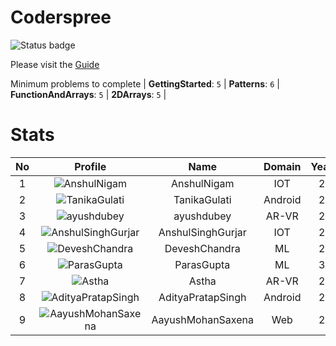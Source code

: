 
Coderspree
==========


![Status badge](https://github.com/InnogeeksOrganization/coderspree/actions/workflows/checkSubmission.yml/badge.svg)  


Please visit the [Guide](./Guide/README.md)  


Minimum problems to complete | **GettingStarted**: `5` | **Patterns**: `6` | **FunctionAndArrays**: `5` | **2DArrays**: 
`5` |   

# Stats
  

|No|Profile|Name|Domain|Year|Solved|
| :---: | :---: | :---: | :---: | :---: | :---: |
|1|![AnshulNigam](https://avatars.githubusercontent.com/u/74321084?v=4&s=100)|AnshulNigam|IOT|2|59|
|2|![TanikaGulati](https://avatars.githubusercontent.com/u/84376218?v=4&s=100)|TanikaGulati|Android|2|51|
|3|![ayushdubey](https://avatars.githubusercontent.com/u/33064931?v=4&s=100)|ayushdubey|AR-VR|2|49|
|4|![AnshulSinghGurjar](https://avatars.githubusercontent.com/u/90499262?v=4&s=100)|AnshulSinghGurjar|IOT|2|47|
|5|![DeveshChandra](https://avatars.githubusercontent.com/u/82612473?v=4&s=100)|DeveshChandra|ML|2|39|
|6|![ParasGupta](https://avatars.githubusercontent.com/u/84376218?v=4&s=100)|ParasGupta|ML|3|31|
|7|![Astha](https://avatars.githubusercontent.com/u/78898085?v=4&s=100)|Astha|AR-VR|2|29|
|8|![AdityaPratapSingh](https://avatars.githubusercontent.com/u/84376218?v=4&s=100)|AdityaPratapSingh|Android|2|29|
|9|![AayushMohanSaxena](https://avatars.githubusercontent.com/u/84376218?v=4&s=100)|AayushMohanSaxena|Web|2|28|
